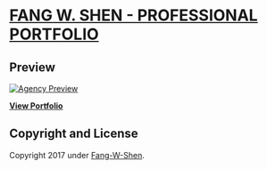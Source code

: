 # [FANG W. SHEN - PROFESSIONAL PORTFOLIO](https://fang-w-shen.github.io/Professional-Portfolio/)

## Preview

[![Agency Preview](https://fang-w-shen.github.io/Professional-Portfolio/)](https://fang-w-shen.github.io/Professional-Portfolio/)

**[View Portfolio](https://fang-w-shen.github.io/Professional-Portfolio/)**


## Copyright and License
Copyright 2017 under [Fang-W-Shen](https://github.com/fang-w-shen).
